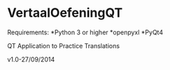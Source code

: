 VertaalOefeningQT
=================
Requirements: 
*Python 3 or higher
*openpyxl
*PyQt4

QT Application to Practice Translations


v1.0-27/09/2014
